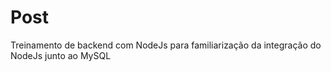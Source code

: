 # Post
 Treinamento de backend com NodeJs para familiarização da integração do NodeJs junto ao MySQL
